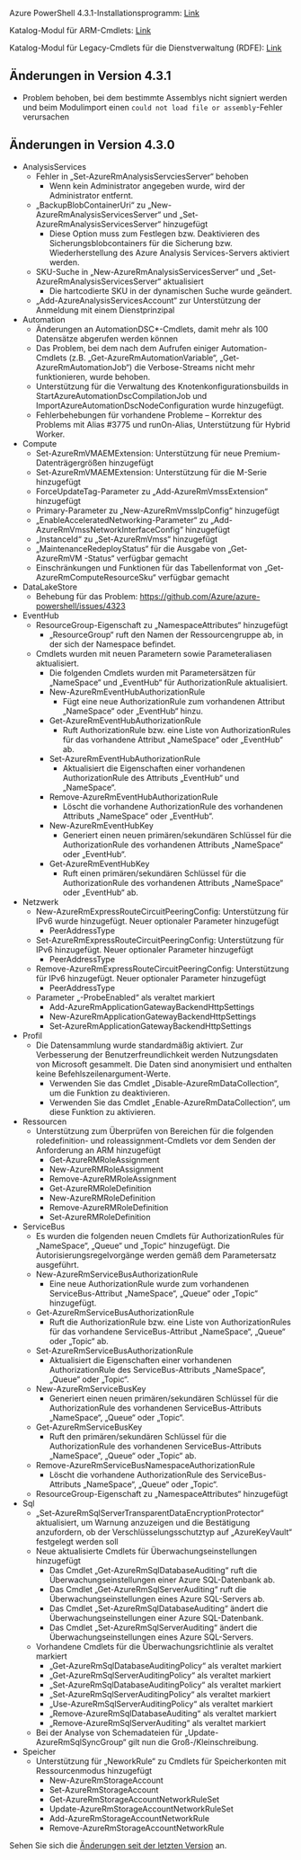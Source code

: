 Azure PowerShell 4.3.1-Installationsprogramm: [Link](https://github.com/Azure/azure-powershell/releases/download/v4.3.1-August2017/azure-powershell.4.3.1.msi)

Katalog-Modul für ARM-Cmdlets: [Link](https://www.powershellgallery.com/packages/AzureRM/4.3.1)

Katalog-Modul für Legacy-Cmdlets für die Dienstverwaltung (RDFE): [Link](https://www.powershellgallery.com/packages/Azure/4.3.1)

## <a name="changes-in-431"></a>Änderungen in Version 4.3.1

- Problem behoben, bei dem bestimmte Assemblys nicht signiert werden und beim Modulimport einen `could not load file or assembly`-Fehler verursachen

## <a name="changes-in-430"></a>Änderungen in Version 4.3.0

* AnalysisServices
    * Fehler in „Set-AzureRmAnalysisServciesServer“ behoben
        - Wenn kein Administrator angegeben wurde, wird der Administrator entfernt.
    * „BackupBlobContainerUri“ zu „New-AzureRmAnalysisServicesServer“ und „Set-AzureRmAnalysisServicesServer“ hinzugefügt
        - Diese Option muss zum Festlegen bzw. Deaktivieren des Sicherungsblobcontainers für die Sicherung bzw. Wiederherstellung des Azure Analysis Services-Servers aktiviert werden.
    * SKU-Suche in „New-AzureRmAnalysisServicesServer“ und „Set-AzureRmAnalysisServicesServer“ aktualisiert
        - Die hartcodierte SKU in der dynamischen Suche wurde geändert.
    * „Add-AzureAnalysisServicesAccount“ zur Unterstützung der Anmeldung mit einem Dienstprinzipal
* Automation
    * Änderungen an AutomationDSC*-Cmdlets, damit mehr als 100 Datensätze abgerufen werden können
    * Das Problem, bei dem nach dem Aufrufen einiger Automation-Cmdlets (z.B. „Get-AzureRmAutomationVariable“, „Get-AzureRmAutomationJob“) die Verbose-Streams nicht mehr funktionieren, wurde behoben.
    * Unterstützung für die Verwaltung des Knotenkonfigurationsbuilds in StartAzureAutomationDscCompilationJob und ImportAzureAutomationDscNodeConfiguration wurde hinzugefügt.
    * Fehlerbehebungen für vorhandene Probleme – Korrektur des Problems mit Alias #3775 und runOn-Alias, Unterstützung für Hybrid Worker.
* Compute
    * Set-AzureRmVMAEMExtension: Unterstützung für neue Premium-Datenträgergrößen hinzugefügt
    * Set-AzureRmVMAEMExtension: Unterstützung für die M-Serie hinzugefügt
    * ForceUpdateTag-Parameter zu „Add-AzureRmVmssExtension“ hinzugefügt
    * Primary-Parameter zu „New-AzureRmVmssIpConfig“ hinzugefügt
    * „EnableAcceleratedNetworking-Parameter“ zu „Add-AzureRmVmssNetworkInterfaceConfig“ hinzugefügt
    * „InstanceId“ zu „Set-AzureRmVmss“ hinzugefügt
    * „MaintenanceRedeployStatus“ für die Ausgabe von „Get-AzureRmVM -Status“ verfügbar gemacht
    * Einschränkungen und Funktionen für das Tabellenformat von „Get-AzureRmComputeResourceSku“ verfügbar gemacht
* DataLakeStore
    * Behebung für das Problem: https://github.com/Azure/azure-powershell/issues/4323
* EventHub
    * ResourceGroup-Eigenschaft zu „NamespaceAttributes“ hinzugefügt
        - „ResourceGroup“ ruft den Namen der Ressourcengruppe ab, in der sich der Namespace befindet.
    * Cmdlets wurden mit neuen Parametern sowie Parameteraliasen aktualisiert.
        - Die folgenden Cmdlets wurden mit Parametersätzen für „NameSpace“ und „EventHub“ für AuthorizationRule aktualisiert.
        - New-AzureRmEventHubAuthorizationRule
            + Fügt eine neue AuthorizationRule zum vorhandenen Attribut „NameSpace“ oder „EventHub“ hinzu.
        - Get-AzureRmEventHubAuthorizationRule
            + Ruft AuthorizationRule bzw. eine Liste von AuthorizationRules für das vorhandene Attribut „NameSpace“ oder „EventHub“ ab.
        - Set-AzureRmEventHubAuthorizationRule
            + Aktualisiert die Eigenschaften einer vorhandenen AuthorizationRule des Attributs „EventHub“ und „NameSpace“.
        - Remove-AzureRmEventHubAuthorizationRule
            + Löscht die vorhandene AuthorizationRule des vorhandenen Attributs „NameSpace“ oder „EventHub“.
        - New-AzureRmEventHubKey
            + Generiert einen neuen primären/sekundären Schlüssel für die AuthorizationRule des vorhandenen Attributs „NameSpace“ oder „EventHub“.
        - Get-AzureRmEventHubKey
            + Ruft einen primären/sekundären Schlüssel für die AuthorizationRule des vorhandenen Attributs „NameSpace“ oder „EventHub“ ab.
* Netzwerk
    * New-AzureRmExpressRouteCircuitPeeringConfig: Unterstützung für IPv6 wurde hinzugefügt. Neuer optionaler Parameter hinzugefügt
        - PeerAddressType
    * Set-AzureRmExpressRouteCircuitPeeringConfig: Unterstützung für IPv6 hinzugefügt. Neuer optionaler Parameter hinzugefügt
        - PeerAddressType
    * Remove-AzureRmExpressRouteCircuitPeeringConfig: Unterstützung für IPv6 hinzugefügt. Neuer optionaler Parameter hinzugefügt
        - PeerAddressType
    * Parameter „-ProbeEnabled“ als veraltet markiert
        - Add-AzureRmApplicationGatewayBackendHttpSettings
        - New-AzureRmApplicationGatewayBackendHttpSettings
        - Set-AzureRmApplicationGatewayBackendHttpSettings
* Profil
    * Die Datensammlung wurde standardmäßig aktiviert. Zur Verbesserung der Benutzerfreundlichkeit werden Nutzungsdaten von Microsoft gesammelt. Die Daten sind anonymisiert und enthalten keine Befehlszeilenargument-Werte.
        - Verwenden Sie das Cmdlet „Disable-AzureRmDataCollection“, um die Funktion zu deaktivieren.
        - Verwenden Sie das Cmdlet „Enable-AzureRmDataCollection“, um diese Funktion zu aktivieren.
* Ressourcen
    * Unterstützung zum Überprüfen von Bereichen für die folgenden roledefinition- und roleassignment-Cmdlets vor dem Senden der Anforderung an ARM hinzugefügt
        - Get-AzureRMRoleAssignment
        - New-AzureRMRoleAssignment
        - Remove-AzureRMRoleAssignment
        - Get-AzureRMRoleDefinition
        - New-AzureRMRoleDefinition
        - Remove-AzureRMRoleDefinition
        - Set-AzureRMRoleDefinition
* ServiceBus
    * Es wurden die folgenden neuen Cmdlets für AuthorizationRules für „NameSpace“, „Queue“ und „Topic“ hinzugefügt. Die Autorisierungsregelvorgänge werden gemäß dem Parametersatz ausgeführt.
     - New-AzureRmServiceBusAuthorizationRule
       - Eine neue AuthorizationRule wurde zum vorhandenen ServiceBus-Attribut „NameSpace“, „Queue“ oder „Topic“ hinzugefügt.
     - Get-AzureRmServiceBusAuthorizationRule
       - Ruft die AuthorizationRule bzw. eine Liste von AuthorizationRules für das vorhandene ServiceBus-Attribut „NameSpace“, „Queue“ oder „Topic“ ab.
     - Set-AzureRmServiceBusAuthorizationRule
       - Aktualisiert die Eigenschaften einer vorhandenen AuthorizationRule des ServiceBus-Attributs „NameSpace“, „Queue“ oder „Topic“.
     - New-AzureRmServiceBusKey
       - Generiert einen neuen primären/sekundären Schlüssel für die AuthorizationRule des vorhandenen ServiceBus-Attributs „NameSpace“, „Queue“ oder „Topic“.
     - Get-AzureRmServiceBusKey
       - Ruft den primären/sekundären Schlüssel für die AuthorizationRule des vorhandenen ServiceBus-Attributs „NameSpace“, „Queue“ oder „Topic“ ab.
     - Remove-AzureRmServiceBusNamespaceAuthorizationRule
       - Löscht die vorhandene AuthorizationRule des ServiceBus-Attributs „NameSpace“, „Queue“ oder „Topic“.
    * ResourceGroup-Eigenschaft zu „NamespaceAttributes“ hinzugefügt
* Sql
    * „Set-AzureRmSqlServerTransparentDataEncryptionProtector“ aktualisiert, um Warnung anzuzeigen und die Bestätigung anzufordern, ob der Verschlüsselungsschutztyp auf „AzureKeyVault“ festgelegt werden soll
    * Neue aktualisierte Cmdlets für Überwachungseinstellungen hinzugefügt
        - Das Cmdlet „Get-AzureRmSqlDatabaseAuditing“ ruft die Überwachungseinstellungen einer Azure SQL-Datenbank ab.
        - Das Cmdlet „Get-AzureRmSqlServerAuditing“ ruft die Überwachungseinstellungen eines Azure SQL-Servers ab.
        - Das Cmdlet „Set-AzureRmSqlDatabaseAuditing“ ändert die Überwachungseinstellungen einer Azure SQL-Datenbank.
        - Das Cmdlet „Set-AzureRmSqlServerAuditing“ ändert die Überwachungseinstellungen eines Azure SQL-Servers.
    * Vorhandene Cmdlets für die Überwachungsrichtlinie als veraltet markiert
        - „Get-AzureRmSqlDatabaseAuditingPolicy“ als veraltet markiert
        - „Get-AzureRmSqlServerAuditingPolicy“ als veraltet markiert
        - „Set-AzureRmSqlDatabaseAuditingPolicy“ als veraltet markiert
        - „Set-AzureRmSqlServerAuditingPolicy“ als veraltet markiert
        - „Use-AzureRmSqlServerAuditingPolicy“ als veraltet markiert
        - „Remove-AzureRmSqlDatabaseAuditing“ als veraltet markiert
        - „Remove-AzureRmSqlServerAuditing“ als veraltet markiert
    * Bei der Analyse von Schemadateien für „Update-AzureRmSqlSyncGroup“ gilt nun die Groß-/Kleinschreibung.
* Speicher
    * Unterstützung für „NeworkRule“ zu Cmdlets für Speicherkonten mit Ressourcenmodus hinzugefügt
        - New-AzureRmStorageAccount
        - Set-AzureRmStorageAccount
        - Get-AzureRmStorageAccountNetworkRuleSet
        - Update-AzureRmStorageAccountNetworkRuleSet
        - Add-AzureRmStorageAccountNetworkRule
        - Remove-AzureRmStorageAccountNetworkRule

Sehen Sie sich die [Änderungen seit der letzten Version](https://github.com/Azure/azure-powershell/compare/v4.2.1-July2017...v4.3.1-August2017) an.
